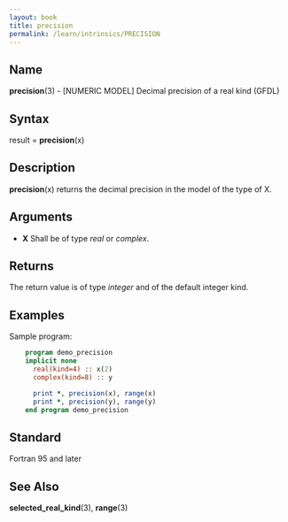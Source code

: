 ```yaml
---
layout: book
title: precision
permalink: /learn/intrinsics/PRECISION
---
```

## __Name__

__precision__(3) - \[NUMERIC MODEL\] Decimal precision of a real kind
(GFDL)

## __Syntax__

result = __precision__(x)

## __Description__

__precision__(x) returns the decimal precision in the model of the type
of X.

## __Arguments__

  - __X__
    Shall be of type _real_ or _complex_.

## __Returns__

The return value is of type _integer_ and of the default integer kind.

## __Examples__

Sample program:

```fortran
    program demo_precision
    implicit none
      real(kind=4) :: x(2)
      complex(kind=8) :: y

      print *, precision(x), range(x)
      print *, precision(y), range(y)
    end program demo_precision
```

## __Standard__

Fortran 95 and later

## __See Also__

__selected\_real\_kind__(3), __range__(3)
